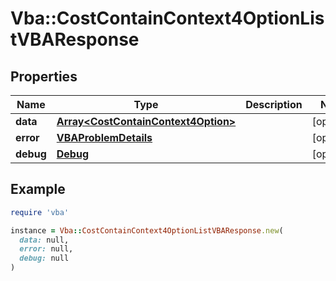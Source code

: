 # Vba::CostContainContext4OptionListVBAResponse

## Properties

| Name | Type | Description | Notes |
| ---- | ---- | ----------- | ----- |
| **data** | [**Array&lt;CostContainContext4Option&gt;**](CostContainContext4Option.md) |  | [optional] |
| **error** | [**VBAProblemDetails**](VBAProblemDetails.md) |  | [optional] |
| **debug** | [**Debug**](Debug.md) |  | [optional] |

## Example

```ruby
require 'vba'

instance = Vba::CostContainContext4OptionListVBAResponse.new(
  data: null,
  error: null,
  debug: null
)
```


